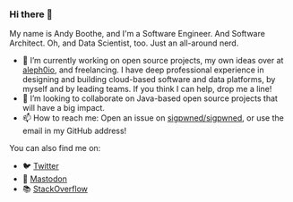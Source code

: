 ### Hi there 👋

My name is Andy Boothe, and I'm a Software Engineer. And Software Architect. Oh, and Data Scientist, too. Just an all-around nerd.

- 🔭 I’m currently working on open source projects, my own ideas over at [aleph0io](https://github.com/aleph0io), and freelancing. I have deep professional experience in designing and building cloud-based software and data platforms, by myself and by leading teams. If you think I can help, drop me a line!
- 👯 I’m looking to collaborate on Java-based open source projects that will have a big impact.
- 📫 How to reach me: Open an issue on [sigpwned/sigpwned](https://github.com/sigpwned/sigpwned), or use the email in my GitHub address!

You can also find me on:

- 🐦 [Twitter](https://twitter.com/sigpwned)
- 🐘 [Mastodon](https://mstdn.social/@sigpwned)
- 📚 [StackOverflow](https://stackoverflow.name/sigpwned)

<!--
**sigpwned/sigpwned** is a ✨ _special_ ✨ repository because its `README.md` (this file) appears on your GitHub profile.

Here are some ideas to get you started:

- 🔭 I’m currently working on ...
- 🌱 I’m currently learning ...
- 👯 I’m looking to collaborate on ...
- 🤔 I’m looking for help with ...
- 💬 Ask me about ...
- 📫 How to reach me: ...
- 😄 Pronouns: ...
- ⚡ Fun fact: ...
-->

